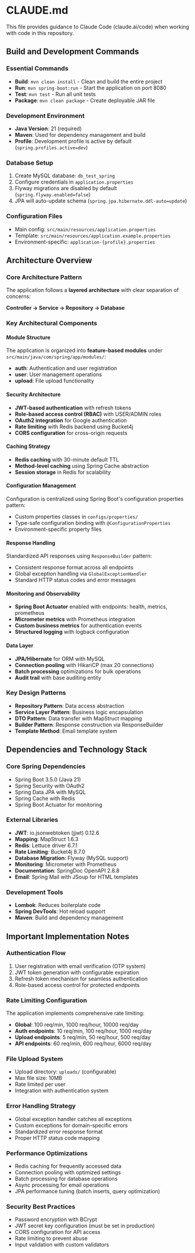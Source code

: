# CLAUDE.md

This file provides guidance to Claude Code (claude.ai/code) when working with code in this repository.

## Build and Development Commands

### Essential Commands
- **Build**: `mvn clean install` - Clean and build the entire project
- **Run**: `mvn spring-boot:run` - Start the application on port 8080
- **Test**: `mvn test` - Run all unit tests
- **Package**: `mvn clean package` - Create deployable JAR file

### Development Environment
- **Java Version**: 21 (required)
- **Maven**: Used for dependency management and build
- **Profile**: Development profile is active by default (`spring.profiles.active=dev`)

### Database Setup
1. Create MySQL database: `db_test_spring`
2. Configure credentials in `application.properties`
3. Flyway migrations are disabled by default (`spring.flyway.enabled=false`)
4. JPA will auto-update schema (`spring.jpa.hibernate.ddl-auto=update`)

### Configuration Files
- Main config: `src/main/resources/application.properties`
- Template: `src/main/resources/application.example.properties`
- Environment-specific: `application-{profile}.properties`

## Architecture Overview

### Core Architecture Pattern
The application follows a **layered architecture** with clear separation of concerns:

**Controller → Service → Repository → Database**

### Key Architectural Components

#### Module Structure
The application is organized into **feature-based modules** under `src/main/java/com/spring/app/modules/`:
- **auth**: Authentication and user registration
- **user**: User management operations  
- **upload**: File upload functionality

#### Security Architecture
- **JWT-based authentication** with refresh tokens
- **Role-based access control (RBAC)** with USER/ADMIN roles
- **OAuth2 integration** for Google authentication
- **Rate limiting** with Redis backend using Bucket4j
- **CORS configuration** for cross-origin requests

#### Caching Strategy
- **Redis caching** with 30-minute default TTL
- **Method-level caching** using Spring Cache abstraction
- **Session storage** in Redis for scalability

#### Configuration Management
Configuration is centralized using Spring Boot's configuration properties pattern:
- Custom properties classes in `configs/properties/`
- Type-safe configuration binding with `@ConfigurationProperties`
- Environment-specific property files

#### Response Handling
Standardized API responses using `ResponseBuilder` pattern:
- Consistent response format across all endpoints
- Global exception handling via `GlobalExceptionHandler`
- Standard HTTP status codes and error messages

#### Monitoring and Observability
- **Spring Boot Actuator** enabled with endpoints: health, metrics, prometheus
- **Micrometer metrics** with Prometheus integration
- **Custom business metrics** for authentication events
- **Structured logging** with logback configuration

#### Data Layer
- **JPA/Hibernate** for ORM with MySQL
- **Connection pooling** with HikariCP (max 20 connections)
- **Batch processing** optimizations for bulk operations
- **Audit trail** with base auditing entity

### Key Design Patterns
- **Repository Pattern**: Data access abstraction
- **Service Layer Pattern**: Business logic encapsulation  
- **DTO Pattern**: Data transfer with MapStruct mapping
- **Builder Pattern**: Response construction via ResponseBuilder
- **Template Method**: Email template system

## Dependencies and Technology Stack

### Core Spring Dependencies
- Spring Boot 3.5.0 (Java 21)
- Spring Security with OAuth2
- Spring Data JPA with MySQL
- Spring Cache with Redis
- Spring Boot Actuator for monitoring

### External Libraries
- **JWT**: io.jsonwebtoken (jjwt) 0.12.6
- **Mapping**: MapStruct 1.6.3  
- **Redis**: Lettuce driver 6.7.1
- **Rate Limiting**: Bucket4j 8.7.0
- **Database Migration**: Flyway (MySQL support)
- **Monitoring**: Micrometer with Prometheus
- **Documentation**: SpringDoc OpenAPI 2.8.8
- **Email**: Spring Mail with JSoup for HTML templates

### Development Tools
- **Lombok**: Reduces boilerplate code
- **Spring DevTools**: Hot reload support
- **Maven**: Build and dependency management

## Important Implementation Notes

### Authentication Flow
1. User registration with email verification (OTP system)
2. JWT token generation with configurable expiration
3. Refresh token mechanism for seamless authentication
4. Role-based access control for protected endpoints

### Rate Limiting Configuration
The application implements comprehensive rate limiting:
- **Global**: 100 req/min, 1000 req/hour, 10000 req/day
- **Auth endpoints**: 10 req/min, 100 req/hour, 1000 req/day  
- **Upload endpoints**: 5 req/min, 50 req/hour, 500 req/day
- **API endpoints**: 60 req/min, 600 req/hour, 6000 req/day

### File Upload System
- Upload directory: `uploads/` (configurable)
- Max file size: 10MB
- Rate limited per user
- Integration with authentication system

### Error Handling Strategy
- Global exception handler catches all exceptions
- Custom exceptions for domain-specific errors
- Standardized error response format
- Proper HTTP status code mapping

### Performance Optimizations
- Redis caching for frequently accessed data
- Connection pooling with optimized settings
- Batch processing for database operations
- Async processing for email operations
- JPA performance tuning (batch inserts, query optimization)

### Security Best Practices
- Password encryption with BCrypt
- JWT secret key configuration (must be set in production)
- CORS configuration for API access
- Rate limiting to prevent abuse
- Input validation with custom validators